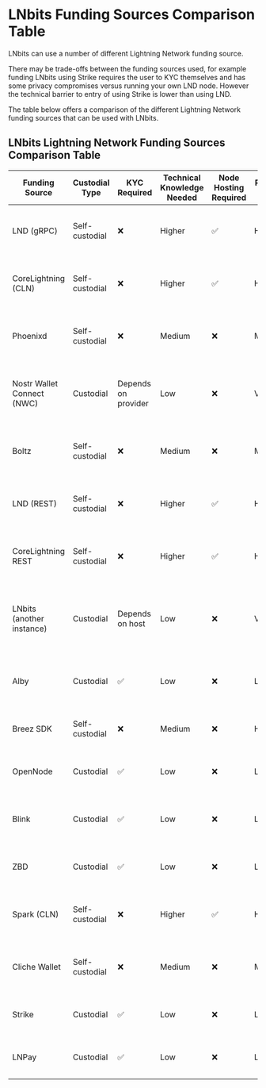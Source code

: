 # LNbits Funding Sources Comparison Table

LNbits can use a number of different Lightning Network funding source.

There may be trade-offs between the funding sources used, for example funding LNbits using Strike requires the user to KYC themselves and has some
privacy compromises versus running your own LND node. However the technical barrier to entry of using Strike is lower than using LND.

The table below offers a comparison of the different Lightning Network funding sources that can be used with LNbits.

## LNbits Lightning Network Funding Sources Comparison Table

| **Funding Source**         | **Custodial Type** | **KYC Required**    | **Technical Knowledge Needed** | **Node Hosting Required** | **Privacy Level** | **Liquidity Management** | **Ease of Setup** | **Maintenance Effort** | **Cost Implications**                        | **Scalability** | **Notes**                                                        |
|----------------------------|--------------------|---------------------|--------------------------------|---------------------------|-------------------|--------------------------|-------------------|------------------------|----------------------------------------------|-----------------|------------------------------------------------------------------|
| LND (gRPC)                 | Self-custodial     | ❌                   | Higher                         | ✅                         | High              | Manual                   | Moderate          | High                   | Infrastructure cost and channel opening fees | High            | gRPC interface for LND; suitable for advanced integrations.      |
| CoreLightning (CLN)        | Self-custodial     | ❌                   | Higher                         | ✅                         | High              | Manual                   | Moderate          | High                   | Infrastructure cost and channel opening fees | High            | Requires setting up and managing your own CLN node.              |
| Phoenixd                   | Self-custodial     | ❌                   | Medium                         | ❌                         | Medium            | Automatic                | Moderate          | Low                    | Minimal fees                                 | Medium          | Mobile wallet backend; suitable for mobile integrations.         |
| Nostr Wallet Connect (NWC) | Custodial          | Depends on provider | Low                            | ❌                         | Variable          | Provider-managed         | Easy              | Low                    | May incur fees                               | Medium          | Connects via Nostr protocol; depends on provider's policies.     |
| Boltz                      | Self-custodial     | ❌                   | Medium                         | ❌                         | Medium            | Provider-managed         | Moderate          | Moderate               | Minimal fees                                 | Medium          | Uses submarine swaps; connects to Boltz client.                  |
| LND (REST)                 | Self-custodial     | ❌                   | Higher                         | ✅                         | High              | Manual                   | Moderate          | High                   | Infrastructure cost and channel opening fees | High            | REST interface for LND; suitable for web integrations.           |
| CoreLightning REST         | Self-custodial     | ❌                   | Higher                         | ✅                         | High              | Manual                   | Moderate          | High                   | Infrastructure cost and channel opening fees | High            | REST interface for CLN; suitable for web integrations.           |
| LNbits (another instance)  | Custodial          | Depends on host     | Low                            | ❌                         | Variable          | Provider-managed         | Easy              | Low                    | May incur hosting fees                       | Medium          | Connects to another LNbits instance; depends on host's policies. |
| Alby                       | Custodial          | ✅                   | Low                            | ❌                         | Low               | Provider-managed         | Easy              | Low                    | Transaction fees apply                       | Medium          | Browser extension wallet; suitable for web users.                |
| Breez SDK                  | Self-custodial     | ❌                   | Medium                         | ❌                         | High              | Automatic                | Moderate          | Low                    | Minimal fees                                 | Medium          | SDK for integrating Breez wallet functionalities.                |
| OpenNode                   | Custodial          | ✅                   | Low                            | ❌                         | Low               | Provider-managed         | Easy              | Low                    | Transaction fees apply                       | Medium          | Third-party service; suitable for merchants.                     |
| Blink                      | Custodial          | ✅                   | Low                            | ❌                         | Low               | Provider-managed         | Easy              | Low                    | Transaction fees apply                       | Medium          | Third-party service; focuses on mobile integrations.             |
| ZBD                        | Custodial          | ✅                   | Low                            | ❌                         | Low               | Provider-managed         | Easy              | Low                    | Transaction fees apply                       | Medium          | Gaming-focused payment platform.                                 |
| Spark (CLN)                | Self-custodial     | ❌                   | Higher                         | ✅                         | High              | Manual                   | Moderate          | High                   | Infrastructure cost and channel opening fees | High            | Web interface for CLN; requires Spark server setup.              |
| Cliche Wallet              | Self-custodial     | ❌                   | Medium                         | ❌                         | Medium            | Manual                   | Moderate          | Moderate               | Minimal fees                                 | Medium          | Lightweight wallet; suitable for embedded systems.               |
| Strike                     | Custodial          | ✅                   | Low                            | ❌                         | Low               | Provider-managed         | Easy              | Low                    | Transaction fees apply                       | Medium          | Third-party service; suitable for quick setups.                  |
| LNPay                      | Custodial          | ✅                   | Low                            | ❌                         | Low               | Provider-managed         | Easy              | Low                    | Transaction fees apply                       | Medium          | Third-party service; suitable for quick setups.                  |


